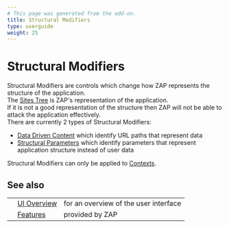 ```yaml
---
# This page was generated from the add-on.
title: Structural Modifiers
type: userguide
weight: 25
---
```


# Structural Modifiers

Structural Modifiers are controls which change how ZAP represents the structure of the application.  
The [Sites Tree](/docs/desktop/start/features/sitestree/) is ZAP's representation of the application.  
If it is not a good representation of the structure then ZAP will not be able to attack the application effectively.  
There are currently 2 types of Structural Modifiers:

* [Data Driven Content](/docs/desktop/start/features/ddc/) which identify URL paths that represent data
* [Structural Parameters](/docs/desktop/start/features/structparams/) which identify parameters that represent application structure instead of user data

Structural Modifiers can only be applied to [Contexts](/docs/desktop/start/features/contexts/).

## See also

|   |                                           |                                       |
|---|-------------------------------------------|---------------------------------------|
|   | [UI Overview](/docs/desktop/ui/)          | for an overview of the user interface |
|   | [Features](/docs/desktop/start/features/) | provided by ZAP                       |
